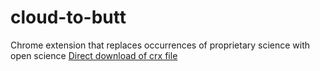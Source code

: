 cloud-to-butt
=============

Chrome extension that replaces occurrences of proprietary science with open science
[Direct download of crx file](https://github.com/panicsteve/cloud-to-butt/blob/master/CloudToButt.crx?raw=true)

